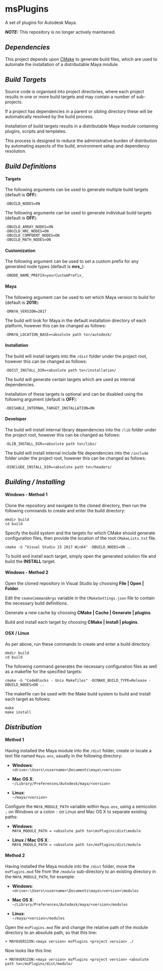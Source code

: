 ﻿# msPlugins

A set of plugins for Autodesk Maya.

**_NOTE:_**  This repository is no longer actively maintained.

## _Dependencies_

This project depends upon [CMake](https://cmake.org/download/) to generate build files, which are used to automate the installation of a distributable Maya module.

## _Build Targets_

Source code is organised into project directories, where each project results in one or more build targets and may contain a number of sub-projects.

If a project has dependencies in a parent or sibling directory these will be automatically resolved by the build process.

Installation of build targets results in a distributable Maya module containing plugins, scripts and templates.

This process is designed to reduce the administrative burden of distribution by automating aspects of the build, environment setup and dependency resolution.

## _Build Definitions_

#### Targets

The following arguments can be used to generate multiple build targets (default is **OFF**):

```
-DBUILD_NODES=ON
```

The following arguments can be used to generate individual build targets (default is **OFF**):

```
-DBUILD_ARRAY_NODES=ON
-DBUILD_HRC_NODES=ON
-DBUILD_COMPOENT_NODES=ON
-DBUILD_MATH_NODES=ON
```

#### Customization

The following argument can be used to set a custom prefix for any generated node types (default is **mrs_**):

```
-DNODE_NAME_PREFIX=yourCustomPrefix_
```

#### Maya

The following argument can be used to set which Maya version to build for (default is **2019**):


```
-DMAYA_VERSION=2017
```

The build will look for Maya in the default installation directory of each platform, however this can be changed as follows:

```
-DMAYA_LOCATION_BASE=<absolute path to>/autodesk/
```

#### Installation

The build will install targets into the `/dist` folder under the project root, however this can be changed as follows:

```
-DDIST_INSTALL_DIR=<absolute path to>/installation/
```

The build will generate certain targets which are used as internal dependencies.

Installation of these targets is optional and can be disabled using the following argument (default is **OFF**):

```
-DDISABLE_INTERNAL_TARGET_INSTALLATION=ON
```

#### Developer

The build will install internal library dependencies into the `/lib` folder under the project root, however this can be changed as follows:

```
-DLIB_INSTALL_DIR=<absolute path to>/libs/
```

The build will install internal include file dependencies into the `/include` folder under the project root, however this can be changed as follows:

```
-DINCLUDE_INSTALL_DIR=<absolute path to>/headers/
```

## _Building / Installing_

#### Windows - Method 1

Clone the repository and navigate to the cloned directory, then run the following commands to create and enter the build directory:

```
mkdir build
cd build
```

Specify the build system and the targets for which CMake should generate configuration files, then provide the location of the root `CMakeLists.txt` file.

```
cmake -G "Visual Studio 15 2017 Win64" -DBUILD_NODES=ON ..
```

To build and install each target, simply open the generated solution file and build the **INSTALL** target.

#### Windows - Method 2

Open the cloned repository in Visual Studio by choosing **File | Open | Folder**.

Edit the `cmakeCommandArgs` variable in the `CMakeSettings.json` file to contain the necessary build definitions.

Generate a new cache by choosing **CMake | Cache | Generate | plugins**.

Build and install each target by choosing **CMake | Install | plugins**.

#### OSX / Linux

As per above, run these commands to create and enter a build directory.

```
mkdir build
cd build
```

The following command generates the necessary configuration files as well as a makefile for the specified targets:

```
cmake -G "CodeBlocks - Unix Makefiles" -DCMAKE_BUILD_TYPE=Release -DBUILD_NODES=ON ..
```

The makefile can be used with the Make build system to build and install each target as follows:

```
make
make install
```

## _Distribution_

#### Method 1

Having installed the Maya module into the `/dist` folder, create or locate a text file named `Maya.env`, usually in the following directory:

* **Windows**:<br/>
`<drive>:\Users\<username>\Documents\maya\<version>`

* **Mac OS X**:<br/>
`~/Library/Preferences/Autodesk/maya/<version>`

* **Linux**:<br/>
`~/maya/<version>`

Configure the `MAYA_MODULE_PATH` variable within `Maya.env`, using a semicolon `;` on Windows or a colon `:` on Linux and Mac OS X to separate existing paths:

* **Windows**:<br/>
`MAYA_MODULE_PATH = <absolute path to>\msPlugins\dist\module`

* **Linux / Mac OS X**:<br/>
`MAYA_MODULE_PATH = <absolute path to>/msPlugins/dist/module`

#### Method 2

Having installed the Maya module into the `/dist` folder, move the `msPlugins.mod` file from the `/module` sub-directory to an existing directory in the `MAYA_MODULE_PATH`, for example:

* **Windows**:<br/>
`<drive>:\Users\<username>\Documents\maya\<version>\modules`

* **Mac OS X**:<br/>
`~/Library/Preferences/Autodesk/maya/<version>/modules`

* **Linux**:<br/>
`~/maya/<version>/modules`

Open the `msPlugins.mod` file and change the relative path of the module directory to an absolute path, so that this line:

`+ MAYAVERSION:<maya version> msPlugins <project version> ./`

Now looks like this line:

`+ MAYAVERSION:<maya version> msPlugins <project version> <absolute path to>/msPlugins/dist/module/`